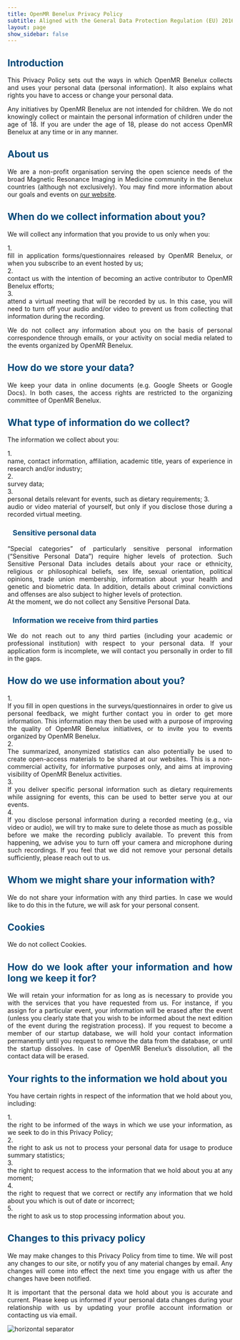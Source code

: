 ```yaml
---
title: OpenMR Benelux Privacy Policy
subtitle: Aligned with the General Data Protection Regulation (EU) 2016/679 (GDPR)
layout: page
show_sidebar: false
---
```


<h2 style="color:#004777"> Introduction </h2> 
<p><div style="text-align: justify">This Privacy Policy sets out the ways in which OpenMR Benelux collects and uses your personal data (personal information). It also explains what rights you have to access or change your personal data.</div></p>
<p><div style="text-align: justify">Any initiatives by OpenMR Benelux are not intended for children. We do not knowingly collect or maintain the personal information of children under the age of 18. If you are under the age of 18, please do not access OpenMR Benelux at any time or in any manner.</div></p>

<h2 style="color:#004777"> About us </h2>
<p><div style="text-align: justify">We are a non-profit organisation serving the open science needs of the broad Magnetic Resonance Imaging in Medicine community in the Benelux countries (although not exclusively). You may find more information about our goals and events on <a href="https://openmrbenelux.github.io/">our website</a>.</div></p>

<h2 style="color:#004777"> When do we collect information about you? </h2>
<p><div style="text-align: justify">We will collect any information that you provide to us only when you:</div></p>
1. <div style="text-align: justify">fill in application forms/questionnaires released by OpenMR Benelux, or when you subscribe to an event hosted by us;</div>
2. <div style="text-align: justify">contact us with the intention of becoming an active contributor to OpenMR Benelux efforts;</div>
3. <div style="text-align: justify">attend a virtual meeting that will be recorded by us. In this case, you will need to turn off your audio and/or video to prevent us from collecting that information during the recording.</div>
<p><div style="text-align: justify">We do not collect any information about you on the basis of personal correspondence through emails, or your activity on social media related to the events organized by OpenMR Benelux.</div></p>

<h2 style="color:#004777"> How do we store your data? </h2>
<p><div style="text-align: justify">We keep your data in online documents (e.g. Google Sheets or Google Docs). In both cases, the access rights are restricted to the organizing committee of OpenMR Benelux.</div></p>

<h2 style="color:#004777"> What type of information do we collect? </h2>
<p><div style="text-align: justify">The information we collect about you:</div></p>
1. <div style="text-align: justify">name, contact information, affiliation, academic title, years of experience in research and/or industry;</div>
2. <div style="text-align: justify"> survey data;</div>
3. <div style="text-align: justify">personal details relevant for events, such as dietary requirements;
3. <div style="text-align: justify">audio or video material of yourself, but only if you disclose those during a recorded virtual meeting.</div>

<h3 style="color:#004777"><i class="fas fa-info-circle" style="position: relative; top: -5px; text-indent: 0px; vertical-align: middle; color:#004777"></i>&nbsp;&nbsp; Sensitive personal data </h3>
<p><div style="text-align: justify">“Special categories” of particularly sensitive personal information (“Sensitive Personal Data”) require higher levels of protection. Such Sensitive Personal Data includes details about your race or ethnicity, religious or philosophical beliefs, sex life, sexual orientation, political opinions, trade union membership, information about your health and genetic and biometric data. In addition, details about criminal convictions and offenses are also subject to higher levels of protection. <br> At the moment, we do not collect any Sensitive Personal Data.</div></p>

<h3 style="color:#004777"><i class="fas fa-info-circle" style="position: relative; top: -5px; text-indent: 0px; vertical-align: middle; color:#004777"></i>&nbsp;&nbsp; Information we receive from third parties </h3>
<p><div style="text-align: justify">We do not reach out to any third parties (including your academic or professional institution) with respect to your personal data. If your application form is incomplete, we will contact you personally in order to fill in the gaps.</div></p>

<h2 style="color:#004777"> How do we use information about you? </h2>
1.  <div style="text-align: justify">If you fill in open questions in the surveys/questionnaires in order to give us personal feedback, we might further contact you in order to get more information. This information may then be used with a purpose of improving the quality of OpenMR Benelux initiatives, or to invite you to events organized by OpenMR Benelux.</div>
2.  <div style="text-align: justify">The summarized, anonymized statistics can also potentially be used to create open-access materials to be shared at our websites. This is a non-commercial activity, for informative purposes only, and aims at improving visibility of OpenMR Benelux activities.</div>
3.  <div style="text-align: justify">If you deliver specific personal information such as dietary requirements while assigning for events, this can be used to better serve you at our events.</div>
4.  <div style="text-align: justify">If you disclose personal information during a recorded meeting (e.g., via video or audio), we will try to make sure to delete those as much as possible before we make the recording publicly available. To prevent this from happening, we advise you to turn off your camera and microphone during such recordings. If you feel that we did not remove your personal details sufficiently, please reach out to us.</div>

<h2 style="color:#004777"> Whom we might share your information with? </h2>
<p><div style="text-align: justify">We do not share your information with any third parties. In case we would like to do this in the future, we will ask for your personal consent.</div></p>

<h2 style="color:#004777"> Cookies </h2>
<p><div style="text-align: justify">We do not collect Cookies.</div></p>

<h2 style="color:#004777"> How do we look after your information and how long we keep it for? </h2>
<p><div style="text-align: justify">We will retain your information for as long as is necessary to provide you with the services that you have requested from us. For instance, if you assign for a particular event, your information will be erased after the event (unless you clearly state that you wish to be informed about the next edition of the event during the registration process). If you request to become a member of our startup database, we will hold your contact information permanently until you request to remove the data from the database, or until the startup dissolves. In case of OpenMR Benelux’s dissolution, all the contact data will be erased.</div></p>

<h2 style="color:#004777"> Your rights to the information we hold about you </h2>
<p><div style="text-align: justify">You have certain rights in respect of the information that we hold about you, including:</div></p>
1.  <div style="text-align: justify">the right to be informed of the ways in which we use your information, as we seek to do in this Privacy Policy;</div>
2.  <div style="text-align: justify">the right to ask us not to process your personal data for usage to produce summary statistics;</div>
3.  <div style="text-align: justify">the right to request access to the information that we hold about you at any moment;</div>
4.  <div style="text-align: justify">the right to request that we correct or rectify any information that we hold about you which is out of date or incorrect;</div>
5.  <div style="text-align: justify">the right to ask us to stop processing information about you.</div>

<h2 style="color:#004777"> Changes to this privacy policy </h2>
<p><div style="text-align: justify">We may make changes to this Privacy Policy from time to time. We will post any changes to our site, or notify you of any material changes by email. Any changes will come into effect the next time you engage with us after the changes have been notified.</div></p>
<p><div style="text-align: justify">It is important that the personal data we hold about you is accurate and current. Please keep us informed if your personal data changes during your relationship with us by updating your profile account information or contacting us via email.</div></p>

<img class="img-separator" src="{{ site.baseurl }}/assets/ext_images/2020/post_separator.png" alt="horizontal separator" />  
<br>
<a href="#"><i class="fas fa-arrow-alt-circle-up" style="position: relative; top: -3px; text-indent: 0px; vertical-align: middle; color:#004777;"></i></a>
